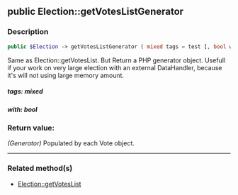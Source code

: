 ## public Election::getVotesListGenerator

### Description    

```php
public $Election -> getVotesListGenerator ( mixed tags = test [, bool with = test] ) : Generator
```

Same as Election::getVotesList. But Return a PHP generator object.
Usefull if your work on very large election with an external DataHandler, because it's will not using large memory amount.
    

##### **tags:** *mixed*   
    


##### **with:** *bool*   
    


### Return value:   

*(Generator)* Populated by each Vote object.


---------------------------------------

### Related method(s)      

* [Election::getVotesList](../Election%20Class/public%20Election--getVotesList.md)    
